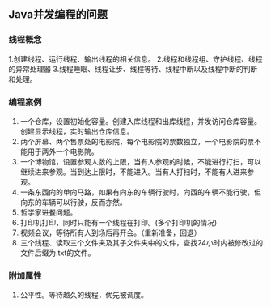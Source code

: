 ## Java并发编程的问题
### 线程概念
1.创建线程、运行线程、输出线程的相关信息。
2.线程和线程组、守护线程、线程的异常处理器
3.线程睡眠、线程让步、线程等待、线程中断以及线程中断的判断和处理。

### 编程案例
1. 一个仓库，设置初始化容量。创建入库线程和出库线程，并发访问仓库容量。创建显示线程，实时输出仓库信息。
2. 两个屏幕、两个售票处的电影院，每个电影院的票数独立，一个电影院的票不能用于两外一个电影院。
3. 一个博物馆，设置参观人数的上限，当有人参观的时候，不能进行打扫，可以继续进来参观。当到达上限时，不能进入。当有人打扫时，不能有人进来参观。
4. 一条东西向的单向马路，如果有向东的车辆行驶时，向西的车辆不能行驶，但向东的车辆可以行驶，反而亦然。
5. 哲学家进餐问题。
6. 打印机打印，同时只能有一个线程在打印。(多个打印机的情况)
7. 视频会议，等待所有人到场后再开会。（重新准备，回退）
8. 三个线程、读取三个文件夹及其子文件夹中的文件，查找24小时内被修改过的文件后缀为.txt的文件。

### 附加属性
1. 公平性。等待越久的线程，优先被调度。
